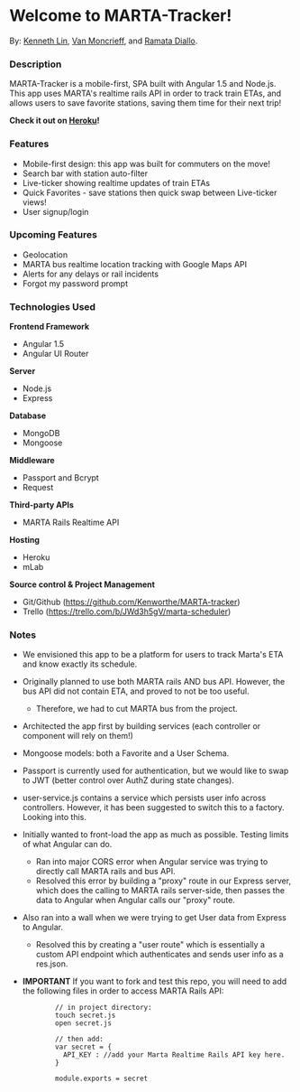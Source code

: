 # Welcome to MARTA-Tracker!
By: [Kenneth Lin](https://github.com/Kenworthe), [Van Moncrieff](https://github.com/vanmoncrieff), and [Ramata Diallo](https://github.com/ramata).

### Description

MARTA-Tracker is a mobile-first, SPA built with Angular 1.5 and Node.js. This app uses MARTA's realtime rails API in order to track train ETAs, and allows users to save favorite stations, saving them time for their next trip!

  **Check it out on [Heroku](http://marta-tracker.herokuapp.com/)!**

### Features

* Mobile-first design: this app was built for commuters on the move!
* Search bar with station auto-filter
* Live-ticker showing realtime updates of train ETAs
* Quick Favorites - save stations then quick swap between Live-ticker views!
* User signup/login

### Upcoming Features

* Geolocation
* MARTA bus realtime location tracking with Google Maps API
* Alerts for any delays or rail incidents
* Forgot my password prompt

### Technologies Used

**Frontend Framework**
* Angular 1.5
* Angular UI Router

**Server**

* Node.js
* Express

**Database**
* MongoDB
* Mongoose

**Middleware**
* Passport and Bcrypt
* Request

**Third-party APIs**

* MARTA Rails Realtime API

**Hosting**
* Heroku
* mLab

**Source control & Project Management**
* Git/Github (https://github.com/Kenworthe/MARTA-tracker)
* Trello (https://trello.com/b/JWd3h5gV/marta-scheduler)

### Notes

* We envisioned this app to be a platform for users to track Marta's ETA and know exactly its schedule.
* Originally planned to use both MARTA rails AND bus API.  However, the bus API did not contain ETA, and proved to not be too useful.
   * Therefore, we had to cut MARTA bus from the project.
* Architected the app first by building services (each controller or component will rely on them!)
* Mongoose models: both a Favorite and a User Schema.
* Passport is currently used for authentication, but we would like to swap to JWT (better control over AuthZ during state changes).
* user-service.js contains a service which persists user info across controllers. However, it has been suggested to switch this to a factory. Looking into this.
* Initially wanted to front-load the app as much as possible. Testing limits of what Angular can do. 
   * Ran into major CORS error when Angular service was trying to directly call MARTA rails and bus API.
   * Resolved this error by building a "proxy" route in our Express server, which does the calling to MARTA rails server-side, then passes the data to Angular when Angular calls our "proxy" route.
* Also ran into a wall when we were trying to get User data from Express to Angular.
   * Resolved this by creating a "user route" which is essentially a custom API endpoint which authenticates and sends user info as a res.json.

* **IMPORTANT** If you want to fork and test this repo, you will need to add the following files in order to access MARTA Rails API:

              // in project directory:
              touch secret.js
              open secret.js
              
              // then add: 
              var secret = {
                API_KEY : //add your Marta Realtime Rails API key here.
              }
              
              module.exports = secret
              
